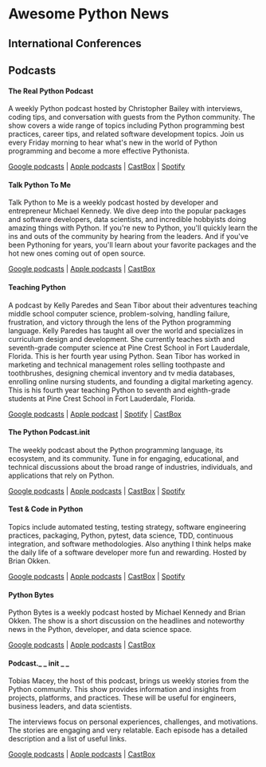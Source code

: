 # Awesome Python News

## International Conferences

## Podcasts

#### The Real Python Podcast
A weekly Python podcast hosted by Christopher Bailey with interviews, coding tips, and conversation with guests from the Python community. The show covers a wide range of topics including Python programming best practices, career tips, and related software development topics. Join us every Friday morning to hear what's new in the world of Python programming and become a more effective Pythonista.

[Google podcasts](https://podcasts.google.com/feed/aHR0cHM6Ly9yZWFscHl0aG9uLmNvbS9wb2RjYXN0cy9ycHAvZmVlZA?sa=X&ved=0CAMQ4aUDahcKEwj48Pjk3dz3AhUAAAAAHQAAAAAQNQ) | [Apple podcasts](https://podcasts.apple.com/us/podcast/feed/id1501905538) | [CastBox](https://castbox.fm/vic/1501905538) | [Spotify](https://open.spotify.com/show/41Av6Rq81LfOT3Volz7W9D)

#### Talk Python To Me
Talk Python to Me is a weekly podcast hosted by developer and entrepreneur Michael Kennedy. We dive deep into the popular packages and software developers, data scientists, and incredible hobbyists doing amazing things with Python. If you're new to Python, you'll quickly learn the ins and outs of the community by hearing from the leaders. And if you've been Pythoning for years, you'll learn about your favorite packages and the hot new ones coming out of open source.

[Google podcasts](https://podcasts.google.com/feed/aHR0cHM6Ly90YWxrcHl0aG9uLmZtL2VwaXNvZGVzL3Jzcw?sa=X&ved=0CBoQ27cFahcKEwj48Pjk3dz3AhUAAAAAHQAAAAAQLA) | [Apple podcasts](https://podcasts.apple.com/us/podcast/talk-python-to-me/id979020229) | [CastBox](https://castbox.fm/channel/Talk-Python-To-Me-id2315)

#### Teaching Python
A podcast by Kelly Paredes and Sean Tibor about their adventures teaching middle school computer science, problem-solving, handling failure, frustration, and victory through the lens of the Python programming language. Kelly Paredes has taught all over the world and specializes in curriculum design and development. She currently teaches sixth and seventh-grade computer science at Pine Crest School in Fort Lauderdale, Florida. This is her fourth year using Python. Sean Tibor has worked in marketing and technical management roles selling toothpaste and toothbrushes, designing chemical inventory and tv media databases, enrolling online nursing students, and founding a digital marketing agency. This is his fourth year teaching Python to seventh and eighth-grade students at Pine Crest School in Fort Lauderdale, Florida.

[Google podcasts](https://podcasts.google.com/feed/aHR0cHM6Ly93d3cudGVhY2hpbmdweXRob24uZm0vcnNz?sa=X&ved=0CBsQ27cFahcKEwj48Pjk3dz3AhUAAAAAHQAAAAAQLA) | [Apple podcast](https://podcasts.apple.com/us/podcast/teaching-python/id1445806053) | [Spotify](https://open.spotify.com/show/3dcJgPzmDn6JXn1eoZvnjH) | [CastBox](https://castbox.fm/channel/Teaching-Python-id2771222)

#### The Python Podcast.__init__
The weekly podcast about the Python programming language, its ecosystem, and its community. Tune in for engaging, educational, and technical discussions about the broad range of industries, individuals, and applications that rely on Python.

[Google podcasts](https://podcasts.google.com/feed/aHR0cHM6Ly93d3cucHl0aG9ucG9kY2FzdC5jb20vZmVlZC9mdWxsLw?sa=X&ved=0CB4Q27cFahcKEwj48Pjk3dz3AhUAAAAAHQAAAAAQLA) | [Apple podcasts](https://podcasts.apple.com/us/podcast/the-python-podcast-init/id981834425) | [CastBox](https://castbox.fm/channel/id2203387) | [Spotify](https://open.spotify.com/show/5LblXHyyIfoGOL8s3ZcCxe)

#### Test & Code in Python
Topics include automated testing, testing strategy, software engineering practices, packaging, Python, pytest, data science, TDD, continuous integration, and software methodologies. Also anything I think helps make the daily life of a software developer more fun and rewarding. Hosted by Brian Okken.

[Google podcasts](https://podcasts.google.com/feed/aHR0cHM6Ly90ZXN0YW5kY29kZS5jb20vcnNz?sa=X&ved=0CBwQ27cFahcKEwj48Pjk3dz3AhUAAAAAHQAAAAAQLA) | [Apple podcasts](https://podcasts.apple.com/us/podcast/test-code-in-python/id1029487211) | [CastBox](https://castbox.fm/channel/Test-%2526-Code-in-Python-id2112406) | [Spotify](https://open.spotify.com/show/3TFuu4Eb7jGgR8cwGrQifa)

#### Python Bytes
Python Bytes is a weekly podcast hosted by Michael Kennedy and Brian Okken. The show is a short discussion on the headlines and noteworthy news in the Python, developer, and data science space.

[Google podcasts](https://podcasts.google.com/feed/aHR0cHM6Ly9weXRob25ieXRlcy5mbS9lcGlzb2Rlcy9yc3M?sa=X&ved=0CB0Q27cFahcKEwj48Pjk3dz3AhUAAAAAHQAAAAAQLA) | [Apple podcasts](https://podcasts.apple.com/us/podcast/python-bytes/id1173690032) | [CastBox](https://castbox.fm/channel/Python-Bytes-id410810)

#### Podcast._ _ init _ _
Tobias Macey, the host of this podcast, brings us weekly stories from the Python community. This show provides information and insights from projects, platforms, and practices. These will be useful for engineers, business leaders, and data scientists.

The interviews focus on personal experiences, challenges, and motivations. The stories are engaging and very relatable. Each episode has a detailed description and a list of useful links.

[Google podcasts](https://www.google.com/podcasts?feed=aHR0cHM6Ly93d3cucG9kY2FzdGluaXQuY29tL2ZlZWQvbXAzLw%3D%3D) | [Apple podcasts](https://podcasts.apple.com/us/podcast/the-python-podcast-init/id981834425?at=&ct=&ign-mpt=uo%3D6&mt=2) | [CastBox](https://castbox.fm/channel/id406827)
